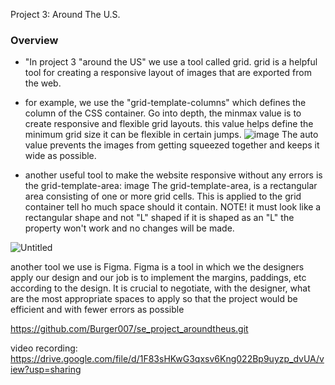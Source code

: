  Project 3: Around The U.S.

### Overview  

*  "In project 3 "around the US" we use a tool called grid. grid is a helpful tool for creating a responsive layout of images that are exported from the web.
* for example, we use the "grid-template-columns" which defines the column of the CSS container. Go into depth, the minmax value is to create responsive and flexible grid layouts. this value helps define the minimum grid size it can be flexible in certain jumps. ![image](https://github.com/Burger007/se_project_aroundtheus/assets/72559320/dff33ac9-b6e3-4974-a4c9-c5029cefb941) The auto value prevents the images from getting squeezed together and keeps it wide as possible.

* another useful tool to make the website responsive without any errors is the grid-template-area: image The grid-template-area, is a rectangular area consisting of one or more grid cells. This is applied to the grid container tell ho much space should it contain. NOTE! it must look like a rectangular shape and not "L" shaped if it is shaped as an "L" the property won't work and no changes will be made.

![Untitled](https://github.com/Burger007/se_project_aroundtheus/assets/72559320/dc61da3b-8b47-46bd-854f-89481989f2f2)

another tool we use is Figma. Figma is a tool in which we the designers apply our design and our job is to implement the margins, paddings, etc according to the design. It is crucial to negotiate, with the designer, what are the most appropriate spaces to apply so that the project would be efficient and with fewer errors as possible
  
https://github.com/Burger007/se_project_aroundtheus.git

  video recording: https://drive.google.com/file/d/1F83sHKwG3qxsv6Kng022Bp9uyzp_dvUA/view?usp=sharing

  

  
